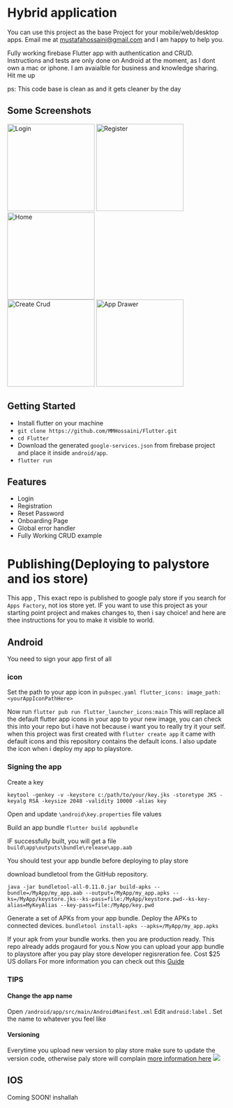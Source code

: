 # Hybrid application
You can use this project as the base Project for your mobile/web/desktop apps.
Email me at mustafahossaini@gmail.com and I am happy to help you.




Fully working firebase Flutter app with authentication and CRUD.
Instructions and tests are only done on Android at the moment,
as I dont own a mac or iphone.
I am avaialble for business and knowledge sharing. Hit me up

ps: This code base is clean as and it gets cleaner by the day
## Some Screenshots
<div>
<img src="https://imgur.com/ZASwk0x.jpg" alt="Login" width="200"/>
<img src="https://imgur.com/4TJK8LH.jpg" alt="Register" width="200"/>
<img src="https://imgur.com/ApX2iB9.jpg" alt="Home" width="200"/>
</div>
<div>
<img src="https://imgur.com/s41c9qU.jpg" alt="Create Crud" width="200"/>
<img src="https://imgur.com/Vre3Mxb.jpg" alt="App Drawer" width="200"/>
</div> 


## Getting Started

* Install flutter on your machine
* `git clone https://github.com/MMHossaini/Flutter.git`
* `cd Flutter`
* Download the generated `google-services.json` from firebase project and place it inside `android/app`. 
* `flutter run`


## Features

* Login
* Registration
* Reset Password
* Onboarding Page
* Global error handler
* Fully Working CRUD example


# Publishing(Deploying to palystore and ios store)

This app , This exact repo is published to google paly store if you search for `Apps Factory`, not ios store yet. 
IF you want to use this project as your starting point project and makes changes to, then i say choice! and here are thee instructions for you to make it visible to world.

## Android 
You need to sign your app first of all

### icon
Set the path to your app icon in `pubspec.yaml flutter_icons: image_path: <yourAppIconPathHere>`

Now run `flutter pub run flutter_launcher_icons:main`
This will replace all the default flutter app icons in your app to your new image, you can check this into your repo but i have not because i want you to really try it your self. when this project was first created with `flutter create app` it came with default icons and this repository contains the default icons. I also update the icon when i deploy my app to playstore. 

### Signing the app
Create a key 

`keytool -genkey -v -keystore c:/path/to/your/key.jks -storetype JKS -keyalg RSA -keysize 2048 -validity 10000 -alias key
`

Open and update `\android\key.properties` file values

Build an app bundle
`flutter build appbundle`

IF successfully built, you will get a file `build\app\outputs\bundle\release\app.aab`

You should test your app bundle before deploying to play store

download bundletool from the GitHub repository.

`java -jar bundletool-all-0.11.0.jar build-apks --bundle=/MyApp/my_app.aab --output=/MyApp/my_app.apks --ks=/MyApp/keystore.jks--ks-pass=file:/MyApp/keystore.pwd--ks-key-alias=MyKeyAlias --key-pass=file:/MyApp/key.pwd`

Generate a set of APKs from your app bundle.
Deploy the APKs to connected devices.
`bundletool install-apks --apks=/MyApp/my_app.apks`

If your apk from your bundle works. then you are production ready.
This repo already adds progaurd for you.s
Now you can upload your app bundle to playstore after you pay play store developer regisreration fee. Cost $25 US dollars
For more information you can check out this [Guide](https://flutter.dev/docs/deployment/android)

### TIPS 
#### Change the app name 
Open `/android/app/src/main/AndroidManifest.xml`
Edit `android:label` . Set the name to whatever you feel like

#### Versioning
Everytime you upload new version to play store make sure to update the version code, otherwise paly store will complain
[more information here](https://stackoverflow.com/a/56970752/889376)
<img src="https://imgur.com/KbSIa13.jpg"/>

## IOS 
Coming SOON! inshallah 
